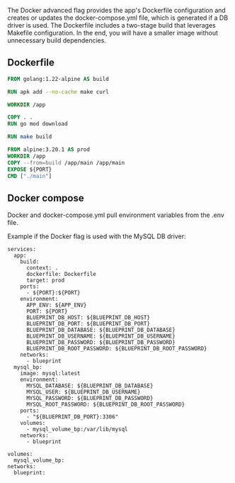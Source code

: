The Docker advanced flag provides the app's Dockerfile configuration and creates or updates the docker-compose.yml file, which is generated if a DB driver is used.
The Dockerfile includes a two-stage build that leverages Makefile configuration. In the end, you will have a smaller image without unnecessary build dependencies.

## Dockerfile

```dockerfile
FROM golang:1.22-alpine AS build

RUN apk add --no-cache make curl

WORKDIR /app

COPY . .
RUN go mod download

RUN make build

FROM alpine:3.20.1 AS prod
WORKDIR /app
COPY --from=build /app/main /app/main
EXPOSE ${PORT}
CMD ["./main"]
```
## Docker compose
Docker and docker-compose.yml pull environment variables from the .env file.

Example if the Docker flag is used with the MySQL DB driver:
```ymal
services:
  app:
    build:
      context: .
      dockerfile: Dockerfile
      target: prod
    ports:
      - ${PORT}:${PORT}
    environment:
      APP_ENV: ${APP_ENV}
      PORT: ${PORT}
      BLUEPRINT_DB_HOST: ${BLUEPRINT_DB_HOST}
      BLUEPRINT_DB_PORT: ${BLUEPRINT_DB_PORT}
      BLUEPRINT_DB_DATABASE: ${BLUEPRINT_DB_DATABASE}
      BLUEPRINT_DB_USERNAME: ${BLUEPRINT_DB_USERNAME}
      BLUEPRINT_DB_PASSWORD: ${BLUEPRINT_DB_PASSWORD}
      BLUEPRINT_DB_ROOT_PASSWORD: ${BLUEPRINT_DB_ROOT_PASSWORD}
    networks:
      - blueprint
  mysql_bp:
    image: mysql:latest
    environment:
      MYSQL_DATABASE: ${BLUEPRINT_DB_DATABASE}
      MYSQL_USER: ${BLUEPRINT_DB_USERNAME}
      MYSQL_PASSWORD: ${BLUEPRINT_DB_PASSWORD}
      MYSQL_ROOT_PASSWORD: ${BLUEPRINT_DB_ROOT_PASSWORD}
    ports:
      - "${BLUEPRINT_DB_PORT}:3306"
    volumes:
      - mysql_volume_bp:/var/lib/mysql
    networks:
      - blueprint

volumes:
  mysql_volume_bp:
networks:
  blueprint:
```


